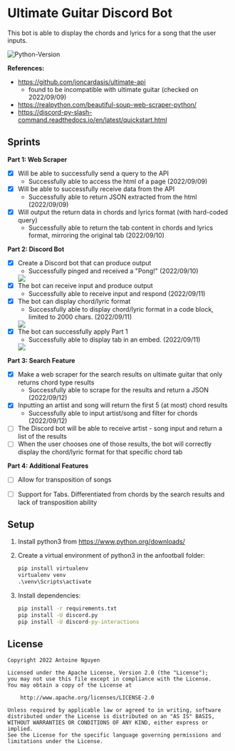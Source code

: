 # Ultimate Guitar Discord Bot

This bot is able to display the chords and lyrics for a song that the user inputs.

![Python-Version](https://img.shields.io/badge/Python-3.10.7-blue.svg)

**References:**

* https://github.com/joncardasis/ultimate-api
    * found to be incompatible with ultimate guitar (checked on 2022/09/09)
* https://realpython.com/beautiful-soup-web-scraper-python/
* https://discord-py-slash-command.readthedocs.io/en/latest/quickstart.html


## Sprints

**Part 1: Web Scraper**

* [X] Will be able to successfully send a query to the API
    * Successfully able to access the html of a page (2022/09/09)
* [X] Will be able to successfully receive data from the API
    * Successfully able to return JSON extracted from the html (2022/09/09)
* [X] Will output the return data in chords and lyrics format (with hard-coded query)
    * Successfully able to return the tab content in chords and lyrics format, mirroring the original tab (2022/09/10)

**Part 2: Discord Bot**

* [X] Create a Discord bot that can produce output
    * Successfully pinged and received a "Pong!" (2022/09/10)
    <img src='https://cdn.discordapp.com/attachments/821931361681276929/1018394753554972803/unknown.png'/>
* [X] The bot can receive input and produce output
    * Successfully able to receive input and respond (2022/09/11)
* [X] The bot can display chord/lyric format
    * Successfully able to display chord/lyric format in a code block, limited to 2000 chars. (2022/09/11)
    <img src='https://cdn.discordapp.com/attachments/821931361681276929/1018604956909043822/unknown.png'/>
* [X] The bot can successfully apply Part 1
    * Successfully able to display tab in an embed. (2022/09/11)
    <img src='https://cdn.discordapp.com/attachments/821931361681276929/1018748075738681374/unknown.png'/>

**Part 3: Search Feature**

* [X] Make a web scraper for the search results on ultimate guitar that only returns chord type results
    * Successfully able to scrape for the results and return a JSON (2022/09/12)
* [X] Inputting an artist and song will return the first 5 (at most) chord results
    * Successfully able to input artist/song and filter for chords (2022/09/12) 
* [ ] The Discord bot will be able to receive artist - song input and return a list of the results
* [ ] When the user chooses one of those results, the bot will correctly display the chord/lyric format for that specific chord tab

**Part 4: Additional Features**

* [ ] Allow for transposition of songs
* [ ] Support for Tabs. Differentiated from chords by the search results and lack of transposition ability


## Setup
1. Install python3 from https://www.python.org/downloads/

1. Create a virtual environment of python3 in the anfootball folder:

    ```cmd
    pip install virtualenv
    virtualenv venv
    .\venv\Scripts\activate
    ```

1. Install dependencies:

    ```cmd
    pip install -r requirements.txt
    pip install -U discord.py
    pip install -U discord-py-interactions
    ```

## License

    Copyright 2022 Antoine Nguyen

    Licensed under the Apache License, Version 2.0 (the "License");
    you may not use this file except in compliance with the License.
    You may obtain a copy of the License at

        http://www.apache.org/licenses/LICENSE-2.0

    Unless required by applicable law or agreed to in writing, software
    distributed under the License is distributed on an "AS IS" BASIS,
    WITHOUT WARRANTIES OR CONDITIONS OF ANY KIND, either express or implied.
    See the License for the specific language governing permissions and
    limitations under the License.
